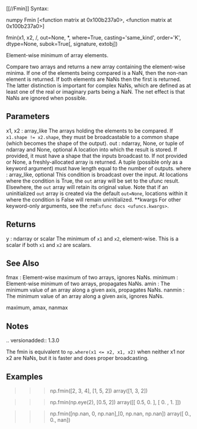 [[//Fmin]]
Syntax:

  numpy Fmin [<function matrix at 0x100b237a0>, <function matrix at 0x100b237a0>]

fmin(x1, x2, /, out=None, *, where=True, casting='same_kind', order='K', dtype=None, subok=True[, signature, extobj])

Element-wise minimum of array elements.

Compare two arrays and returns a new array containing the element-wise
minima. If one of the elements being compared is a NaN, then the
non-nan element is returned. If both elements are NaNs then the first
is returned.  The latter distinction is important for complex NaNs,
which are defined as at least one of the real or imaginary parts being
a NaN. The net effect is that NaNs are ignored when possible.

Parameters
----------
x1, x2 : array_like
    The arrays holding the elements to be compared.
    If ``x1.shape != x2.shape``, they must be broadcastable to a common
    shape (which becomes the shape of the output).
out : ndarray, None, or tuple of ndarray and None, optional
    A location into which the result is stored. If provided, it must have
    a shape that the inputs broadcast to. If not provided or None,
    a freshly-allocated array is returned. A tuple (possible only as a
    keyword argument) must have length equal to the number of outputs.
where : array_like, optional
    This condition is broadcast over the input. At locations where the
    condition is True, the `out` array will be set to the ufunc result.
    Elsewhere, the `out` array will retain its original value.
    Note that if an uninitialized `out` array is created via the default
    ``out=None``, locations within it where the condition is False will
    remain uninitialized.
**kwargs
    For other keyword-only arguments, see the
    :ref:`ufunc docs <ufuncs.kwargs>`.

Returns
-------
y : ndarray or scalar
    The minimum of `x1` and `x2`, element-wise.
    This is a scalar if both `x1` and `x2` are scalars.

See Also
--------
fmax :
    Element-wise maximum of two arrays, ignores NaNs.
minimum :
    Element-wise minimum of two arrays, propagates NaNs.
amin :
    The minimum value of an array along a given axis, propagates NaNs.
nanmin :
    The minimum value of an array along a given axis, ignores NaNs.

maximum, amax, nanmax

Notes
-----
.. versionadded:: 1.3.0

The fmin is equivalent to ``np.where(x1 <= x2, x1, x2)`` when neither
x1 nor x2 are NaNs, but it is faster and does proper broadcasting.

Examples
--------
>>> np.fmin([2, 3, 4], [1, 5, 2])
array([1, 3, 2])

>>> np.fmin(np.eye(2), [0.5, 2])
array([[ 0.5,  0. ],
       [ 0. ,  1. ]])

>>> np.fmin([np.nan, 0, np.nan],[0, np.nan, np.nan])
array([ 0.,  0., nan])